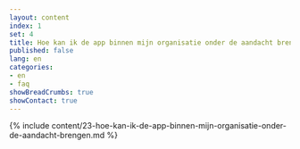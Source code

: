 ```yaml
---
layout: content
index: 1
set: 4
title: Hoe kan ik de app binnen mijn organisatie onder de aandacht brengen?
published: false
lang: en
categories:
- en
- faq
showBreadCrumbs: true
showContact: true
---
```

{% include content/23-hoe-kan-ik-de-app-binnen-mijn-organisatie-onder-de-aandacht-brengen.md %}
